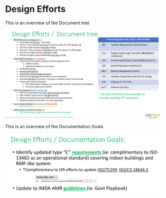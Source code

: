 # Design Efforts

This is an overview of the Document tree

![Design Efforts / Document Tree](images/document-tree.png)

This is an overview of the Documentation Goals

![Design Efforts / Document Tree](images/documentation-goals.png)